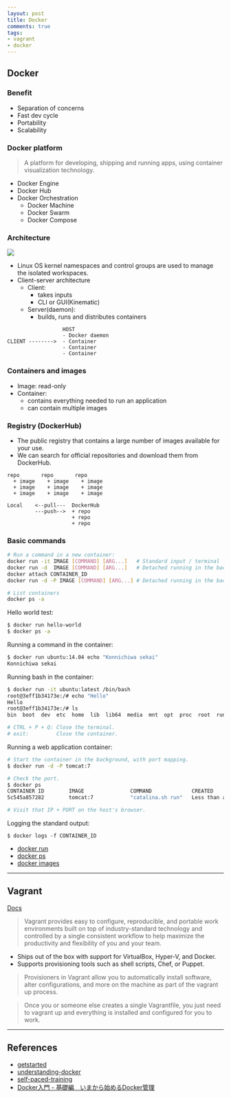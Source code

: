 ```yaml
---
layout: post
title: Docker
comments: true
tags:
- vagrant
- docker
---
```


<!--more-->

## Docker

### Benefit

- Separation of concerns
- Fast dev cycle
- Portability
- Scalability


### Docker platform

>A platform for developing, shipping and running apps, using container visualization technology.

- Docker Engine
- Docker Hub
- Docker Orchestration
  + Docker Machine
  + Docker Swarm
  + Docker Compose


### Architecture

![](https://docs.docker.com/engine/article-img/architecture.svg)

- Linux OS kernel namespaces and control groups are used to manage the isolated workspaces.
- Client-server architecture
  + Client:
    * takes inputs
    * CLI or GUI(Kinematic)
  + Server(daemon):
    * builds, runs and distributes containers

```
                  HOST
                  - Docker daemon
CLIENT -------->  - Container
                  - Container
                  - Container
```


### Containers and images

- Image: read-only
- Container:
  + contains everything needed to run an application
  + can contain multiple images


### Registry (DockerHub)

- The public registry that contains a large number of images available for your use.
- We can search for official repositories and download them from DockerHub.

```
repo       repo       repo            
  + image    + image    + image
  + image    + image    + image
  + image    + image    + image
```

```
Local    <--pull---  DockerHub
         ---push-->  + repo
                     + repo
                     + repo
```


### Basic commands

```bash
# Run a command in a new container:
docker run -it IMAGE [COMMAND] [ARG...]   # Standard input / terminal
docker run -d  IMAGE [COMMAND] [ARG...]   # Detached running in the background
docker attach CONTAINER_ID
docker run -d -P IMAGE [COMMAND] [ARG...] # Detached running in the background, mapping ports

# List containers
docker ps -a                       
```

Hello world test:

```bash
$ docker run hello-world
$ docker ps -a
```

Running a command in the container:

```bash
$ docker run ubuntu:14.04 echo "Konnichiwa sekai"
Konnichiwa sekai
```

Running bash in the container:

```bash
$ docker run -it ubuntu:latest /bin/bash
root@3eff1b34173e:/# echo "Hello"
Hello
root@3eff1b34173e:/# ls
bin  boot  dev  etc  home  lib  lib64  media  mnt  opt  proc  root  run  sbin  srv  sys  tmp  usr  var

# CTRL + P + Q: Close the terminal.
# exit:         Close the container.     
```

Running a web application container:

```bash
# Start the container in the background, with port mapping.
$ docker run -d -P tomcat:7

# Check the port.
$ docker ps
CONTAINER ID        IMAGE               COMMAND             CREATED                  STATUS              PORTS                     NAMES
5c545a857282        tomcat:7            "catalina.sh run"   Less than a second ago   Up 6 seconds        0.0.0.0:32768->8080/tcp   elated_lovelace

# Visit that IP + PORT on the host's browser.
```

Logging the standard output:

```
$ docker logs -f CONTAINER_ID
```

- [docker run](https://docs.docker.com/engine/reference/commandline/run/)
- [docker ps](https://docs.docker.com/engine/reference/commandline/ps/)
- [docker images](https://docs.docker.com/engine/reference/commandline/images/)


---

## Vagrant

[Docs](https://www.vagrantup.com/docs/getting-started/index.html)

>Vagrant provides easy to configure, reproducible, and portable work environments built on top of industry-standard technology and controlled by a single consistent workflow to help maximize the productivity and flexibility of you and your team.

- Ships out of the box with support for VirtualBox, Hyper-V, and Docker.
- Supports provisioning tools such as shell scripts, Chef, or Puppet.

>Provisioners in Vagrant allow you to automatically install software, alter configurations, and more on the machine as part of the vagrant up process.

>Once you or someone else creates a single Vagrantfile, you just need to vagrant up and everything is installed and configured for you to work.

---

## References
- [getstarted](https://docs.docker.com/engine/getstarted/)
- [understanding-docker](https://docs.docker.com/engine/understanding-docker/)
- [self-paced-training](https://training.docker.com/self-paced-training)
- [Docker入門 - 基礎編　いまから始めるDocker管理](http://www.slideshare.net/zembutsu/introduction-to-docker-management-and-operations-basic)
